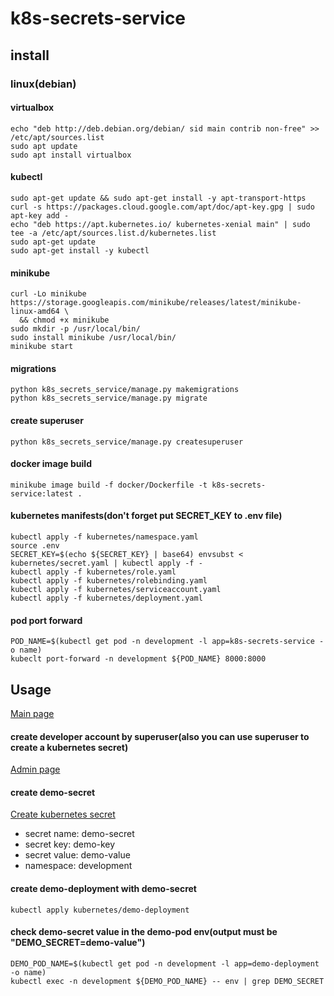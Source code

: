 # k8s-secrets-service

## install
### linux(debian)

#### virtualbox
```shell
echo "deb http://deb.debian.org/debian/ sid main contrib non-free" >> /etc/apt/sources.list
sudo apt update
sudo apt install virtualbox
```

#### kubectl
```shell
sudo apt-get update && sudo apt-get install -y apt-transport-https
curl -s https://packages.cloud.google.com/apt/doc/apt-key.gpg | sudo apt-key add -
echo "deb https://apt.kubernetes.io/ kubernetes-xenial main" | sudo tee -a /etc/apt/sources.list.d/kubernetes.list
sudo apt-get update
sudo apt-get install -y kubectl
```

#### minikube
```shell
curl -Lo minikube https://storage.googleapis.com/minikube/releases/latest/minikube-linux-amd64 \
  && chmod +x minikube
sudo mkdir -p /usr/local/bin/
sudo install minikube /usr/local/bin/
minikube start
```

#### migrations
```shell
python k8s_secrets_service/manage.py makemigrations
python k8s_secrets_service/manage.py migrate
```

#### create superuser
```shell
python k8s_secrets_service/manage.py createsuperuser
```

#### docker image build
```shell
minikube image build -f docker/Dockerfile -t k8s-secrets-service:latest .
```

#### kubernetes manifests(don't forget put SECRET_KEY to .env file)
```shell
kubectl apply -f kubernetes/namespace.yaml
source .env
SECRET_KEY=$(echo ${SECRET_KEY} | base64) envsubst < kubernetes/secret.yaml | kubectl apply -f -
kubectl apply -f kubernetes/role.yaml
kubectl apply -f kubernetes/rolebinding.yaml
kubectl apply -f kubernetes/serviceaccount.yaml
kubectl apply -f kubernetes/deployment.yaml
```

#### pod port forward
```shell
POD_NAME=$(kubectl get pod -n development -l app=k8s-secrets-service -o name)
kubeclt port-forward -n development ${POD_NAME} 8000:8000
```

## Usage
[Main page](http://0.0.0.0:8000/index/)

#### create developer account by superuser(also you can use superuser to create a kubernetes secret)
[Admin page](http://0.0.0.0:8000/admin/)


#### create demo-secret
[Create kubernetes secret](http://0.0.0.0:8000/create-secret/)
- secret name: demo-secret
- secret key: demo-key
- secret value: demo-value
- namespace: development

#### create demo-deployment with demo-secret
```shell
kubectl apply kubernetes/demo-deployment
```

#### check demo-secret value in the demo-pod env(output must be "DEMO_SECRET=demo-value")
```shell
DEMO_POD_NAME=$(kubectl get pod -n development -l app=demo-deployment -o name)
kubectl exec -n development ${DEMO_POD_NAME} -- env | grep DEMO_SECRET
```